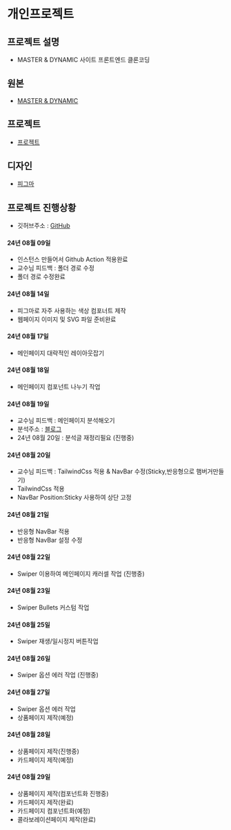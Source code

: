 # 개인프로젝트

## 프로젝트 설명

- MASTER & DYNAMIC 사이트 프론트엔드 클론코딩

## 원본

- [MASTER & DYNAMIC](https://www.masterdynamic.com/)

## 프로젝트

- [프로젝트](http://ec2-52-79-212-4.ap-northeast-2.compute.amazonaws.com)

## 디자인

- [피그마](https://www.figma.com/design/uqgjVXBJp713w1WtxpZmSC/Dynamic?node-id=0-1&t=ehMwL7ae0Ejvrldu-1)

## 프로젝트 진행상황

- 깃허브주소 : [GitHub](https://github.com/CarrotEasy0214/dynamic)

#### 24년 08월 09일

- 인스턴스 만들어서 Github Action 적용완료
- 교수님 피드백 : 폴더 경로 수정
- 폴더 경로 수정완료

#### 24년 08월 14일

- 피그마로 자주 사용하는 색상 컴포너트 제작
- 웹페이지 이미지 및 SVG 파일 준비완료

#### 24년 08월 17일

- 메인페이지 대략적인 레이아웃잡기

#### 24년 08월 18일

- 메인페이지 컴포넌트 나누기 작업

#### 24년 08월 19일

- 교수님 피드백 : 메인페이지 분석해오기
- 분석주소 : [블로그](https://aaa0214.tistory.com/5)
- 24년 08월 20일 : 분석글 재정리필요 (진행중)

#### 24년 08월 20일

- 교수님 피드백 : TailwindCss 적용 & NavBar 수정(Sticky,반응형으로 햄버거만들기)
- TailwindCss 적용
- NavBar Position:Sticky 사용하여 상단 고정

#### 24년 08월 21일

- 반응형 NavBar 적용
- 반응형 NavBar 설정 수정

#### 24년 08월 22일

- Swiper 이용하여 메인페이지 캐러셀 작업 (진행중)

#### 24년 08월 23일

- Swiper Bullets 커스텀 작업

#### 24년 08월 25일

- Swiper 재생/일시정지 버튼작업

#### 24년 08월 26일

- Swiper 옵션 에러 작업 (진행중)

#### 24년 08월 27일

- Swiper 옵션 에러 작업
- 상품페이지 제작(예정)

#### 24년 08월 28일

- 상품페이지 제작(진행중)
- 카드페이지 제작(예정)

#### 24년 08월 29일

- 상품페이지 제작(컴포넌트화 진행중)
- 카드페이지 제작(완료)
- 카드페이지 컴포넌트화(예정)
- 콜라보레이션페이지 제작(완료)
